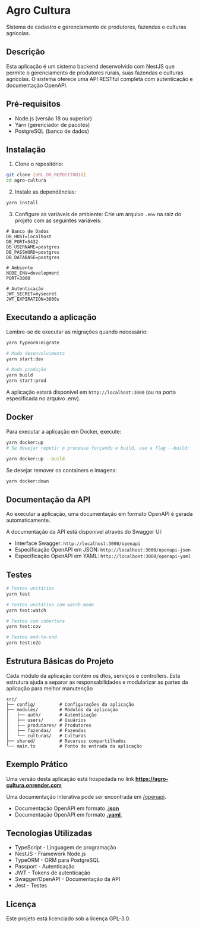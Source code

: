 # Agro Cultura

Sistema de cadastro e gerenciamento de produtores, fazendas e culturas agrícolas.

## Descrição

Esta aplicação é um sistema backend desenvolvido com NestJS que permite o gerenciamento de produtores rurais, suas fazendas e culturas agrícolas. O sistema oferece uma API RESTful completa com autenticação e documentação OpenAPI.

## Pré-requisitos

- Node.js (versão 18 ou superior)
- Yarn (gerenciador de pacotes)
- PostgreSQL (banco de dados)

## Instalação

1. Clone o repositório:

```bash
git clone [URL_DO_REPOSITÓRIO]
cd agro-cultura
```

2. Instale as dependências:

```bash
yarn install
```

3. Configure as variáveis de ambiente:
   Crie um arquivo `.env` na raiz do projeto com as seguintes variáveis:

```env
# Banco de Dados
DB_HOST=localhost
DB_PORT=5432
DB_USERNAME=postgres
DB_PASSWORD=postgres
DB_DATABASE=postgres

# Ambiente
NODE_ENV=development
PORT=3000

# Autenticação
JWT_SECRET=mysecret
JWT_EXPIRATION=3600s
```

## Executando a aplicação

Lembre-se de executar as migrações quando necessário:

```bash
yarn typeorm:migrate
```

```bash
# Modo desenvolvimento
yarn start:dev

# Modo produção
yarn build
yarn start:prod
```

A aplicação estará disponível em `http://localhost:3000` (ou na porta especificada no arquivo .env).

## **Docker**

Para executar a aplicação em Docker, execute:

```bash
yarn docker:up
# Se desejar repetir o processo forçando o build, use a flag --build:

yarn docker:up --build
```

Se desejar remover os containers e imagens:

```bash
yarn docker:down
```

## Documentação da API

Ao executar a aplicação, uma documentação em formato OpenAPI é gerada automaticamente.

A documentação da API está disponível através do Swagger UI:

- Interface Swagger: `http://localhost:3000/openapi`
- Especificação OpenAPI em JSON: `http://localhost:3000/openapi-json`
- Especificação OpenAPI em YAML: `http://localhost:3000/openapi-yaml`

## Testes

```bash
# Testes unitários
yarn test

# Testes unitários com watch mode
yarn test:watch

# Testes com cobertura
yarn test:cov

# Testes end-to-end
yarn test:e2e
```

## Estrutura Básicas do Projeto

Cada módulo da aplicação contém os dtos, serviços e controllers. Esta estrutura ajuda a separar as responsabilidades e modularizar as partes da aplicação para melhor manutenção

```
src/
├── config/         # Configurações da aplicação
├── modules/        # Módulos da aplicação
│   ├── auth/       # Autenticação
│   ├── users/      # Usuários
│   ├── produtores/ # Produtores
│   ├── fazendas/   # Fazendas
│   └── culturas/   # Culturas
├── shared/         # Recursos compartilhados
└── main.ts         # Ponto de entrada da aplicação
```

## **Exemplo Prático**

Uma versão desta aplicação está hospedada no link **https://agro-cultura.onrender.com**

Uma documentação interativa pode ser encontrada em [/openapi](https://agro-cultura.onrender.com/openapi).

- Documentação OpenAPI em formato [**.json**](https://agro-cultura.onrender.com/openapi-json)
- Documentação OpenAPI em formato [**.yaml**](https://agro-cultura.onrender.com/openapi-yaml),

## Tecnologias Utilizadas

- TypeScript - Linguagem de programação
- NestJS - Framework Node.js
- TypeORM - ORM para PostgreSQL
- Passport - Autenticação
- JWT - Tokens de autenticação
- Swagger/OpenAPI - Documentação da API
- Jest - Testes

## Licença

Este projeto está licenciado sob a licença GPL-3.0.
